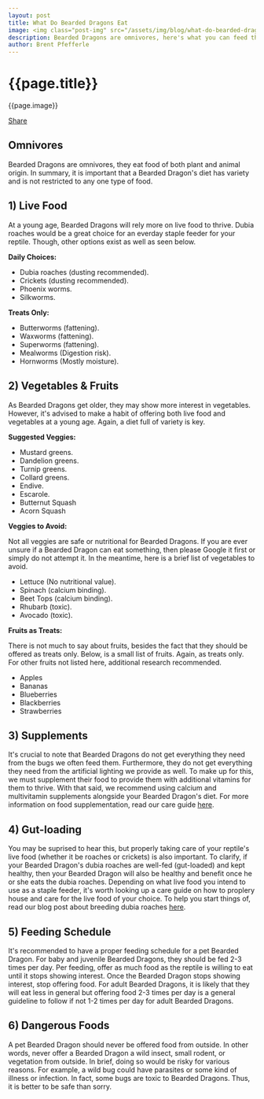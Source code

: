 ```yaml
---
layout: post
title: What Do Bearded Dragons Eat
image: <img class="post-img" src="/assets/img/blog/what-do-bearded-dragons-eat.png" alt="Picture of a Bearded Dragon.">
description: Bearded Dragons are omnivores, here's what you can feed them.
author: Brent Pfefferle
---
```


<!--Show More-->

# {{page.title}}
{{page.image}}

<div class="fb-share-button" data-href="https://beardeddragonowners.com/2022/04/23/what-do-bearded-dragons-eat.html" data-layout="button_count" data-size="large"><a target="_blank" href="https://www.facebook.com/sharer/sharer.php?u=https%3A%2F%2Fbeardeddragonowners.com%2F2022%2F04%2F23%2Fwhat-do-bearded-dragons-eat.html&amp;src=sdkpreparse" class="fb-xfbml-parse-ignore">Share</a></div>

## Omnivores

Bearded Dragons are omnivores, they eat food of both plant 
and animal origin. In summary, it is important that a 
Bearded Dragon's diet has variety and is not restricted to 
any one type of food.

## 1) Live Food

At a young age, Bearded Dragons will rely more on live 
food to thrive. Dubia roaches would be a great choice 
for an everday staple feeder for your reptile. Though, 
other options exist as well as seen below.

**Daily Choices:**
- Dubia roaches (dusting recommended).
- Crickets (dusting recommended).
- Phoenix worms.
- Silkworms.

**Treats Only:**
- Butterworms (fattening).
- Waxworms (fattening).
- Superworms (fattening).
- Mealworms (Digestion risk).
- Hornworms (Mostly moisture).

## 2) Vegetables & Fruits

As Bearded Dragons get older, they may show more 
interest in vegetables. However, it's advised to 
make a habit of offering both live food and vegetables 
at a young age. Again, a diet full of variety is key.

**Suggested Veggies:**

- Mustard greens.
- Dandelion greens.
- Turnip greens.
- Collard greens.
- Endive.
- Escarole.
- Butternut Squash
- Acorn Squash

**Veggies to Avoid:**

Not all veggies are safe or nutritional for Bearded Dragons. If 
you are ever unsure if a Bearded Dragon can eat something, then 
please Google it first or simply do not attempt it. In the meantime, 
here is a brief list of vegetables to avoid.

- Lettuce (No nutritional value).
- Spinach (calcium binding).
- Beet Tops (calcium binding).
- Rhubarb (toxic).
- Avocado (toxic).

**Fruits as Treats:**

There is not much to say about fruits, besides the fact 
that they should be offered as treats only. Below, is a 
small list of fruits. Again, as treats only. For other 
fruits not listed here, additional research recommended.

- Apples
- Bananas
- Blueberries
- Blackberries
- Strawberries

## 3) Supplements

It's crucial to note that Bearded Dragons 
do not get everything they need from the bugs we often 
feed them. Furthermore, they do not get everything they 
need from the artificial lighting we provide as well. To 
make up for this, we must supplement their food to provide them 
with additional vitamins for them to thrive. With that said, 
we recommend using calcium and multivitamin supplements alongside 
your Bearded Dragon's diet. For more information on food 
supplementation, read our care guide <a href="https://beardeddragonowners.com/bearded-dragon-care-guide.html" target="_blank">here</a>.

## 4) Gut-loading

You may be suprised to hear this, but properly taking care 
of your reptile's live food (whether it be roaches or crickets) 
is also important. To clarify, if your Bearded Dragon's dubia 
roaches are well-fed (gut-loaded) and kept healthy, then your 
Bearded Dragon will also be healthy and benefit once he or she 
eats the dubia roaches. Depending on what live food you intend 
to use as a staple feeder, it's worth looking up a care guide on 
how to proplery house and care for the live food of your choice. 
To help you start things of, read our blog post about breeding 
dubia roaches <a href="https://beardeddragonowners.com/2021/11/17/how-to-breed-dubia-roaches.html" target="_blank">here</a>.

## 5) Feeding Schedule

It's recommended to have a proper feeding schedule 
for a pet Bearded Dragon. For baby and juvenile 
Bearded Dragons, they should be fed 2-3 times per 
day. Per feeding, offer as much food as the reptile 
is willing to eat until it stops showing interest. Once 
the Bearded Dragon stops showing interest, stop offering 
food. For adult Bearded Dragons, it is likely that they 
will eat less in general but offering food 2-3 times 
per day is a general guideline to follow if not 1-2 times 
per day for adult Bearded Dragons.

## 6) Dangerous Foods

A pet Bearded Dragon should never be offered 
food from outside. In other words, never offer 
a Bearded Dragon a wild insect, small rodent, or 
vegetation from outside. In brief, doing so would 
be risky for various reasons. For example, a wild bug could have parasites 
or some kind of illness or infection. In fact, some 
bugs are toxic to Bearded Dragons. Thus, it is better 
to be safe than sorry.